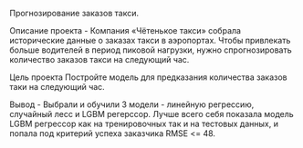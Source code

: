 Прогнозирование заказов такси.

Описание проекта - Компания «Чётенькое такси» собрала исторические данные о заказах такси в аэропортах. Чтобы привлекать больше водителей в период пиковой нагрузки, нужно спрогнозировать количество заказов такси на следующий час. 

Цель проекта Постройте модель для предказания количества заказов таки на следующий час.

Вывод - Выбрали и обучили 3 модели - линейную регрессию, случайный лесс и LGBM регерссор.
Лучше всего себя показала модель LGBM регрессор как на тренировочных так и на тестовых данных, и попала под критерий успеха заказчика RMSE <= 48.
